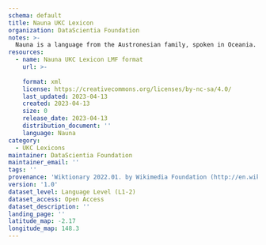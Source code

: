```yaml
---
schema: default
title: Nauna UKC Lexicon
organization: DataScientia Foundation
notes: >-
  Nauna is a language from the Austronesian family, spoken in Oceania. The UKC Lexicon of Nauna is represented as a lexico-semantic network. It consists of words, word senses, synsets, as well as sense-level and synset-level relationships.
resources:
  - name: Nauna UKC Lexicon LMF format
    url: >-
      
    format: xml
    license: https://creativecommons.org/licenses/by-nc-sa/4.0/
    last_updated: 2023-04-13
    created: 2023-04-13
    size: 0
    release_date: 2023-04-13
    distribution_document: ''
    language: Nauna
category:
  - UKC Lexicons
maintainer: DataScientia Foundation
maintainer_email: ''
tags: ''
provenance: 'Wiktionary 2022.01. by Wikimedia Foundation (http://en.wiktionary.org); Princeton WordNet 2.1 by Princeton University (https://wordnet.princeton.edu)'
version: '1.0'
dataset_level: Language Level (L1-2)
dataset_access: Open Access
dataset_description: ''
landing_page: ''
latitude_map: -2.17
longitude_map: 148.3
---
```

